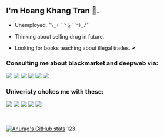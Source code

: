 ## I'm Hoang Khang Tran 👋.

- Unemployed. `¯\_( ͡❛ ͜ʖ ͡❛)_/¯`

- Thinking about selling drug in future. 

- Looking for books teaching about illegal trades. ✔

### Consulting me about blackmarket and deepweb via:

<a href="https://www.facebook.com/hoangkhang.tran.14"><img src="https://img.icons8.com/color/48/000000/facebook.png"/></a>
<a href="#" ><img src="https://img.icons8.com/color/48/000000/instagram-new.png"/></a>
<a href="#"><img src="https://img.icons8.com/color/48/000000/youtube-play.png"/></a>
<a href="#"><img src="https://img.icons8.com/color/48/000000/twitter.png"/></a>
<a href="#"><img src="https://img.icons8.com/color/48/000000/telegram-app.png"/></a>
<a href="#"><img src="https://img.icons8.com/color/48/000000/zalo.png"/></a>

### Univeristy chokes me with these:

<div style="display:inline">
<img src="https://img.icons8.com/color/48/000000/c-plus-plus-logo.png"/>
<img src="https://img.icons8.com/color/48/000000/c-sharp-logo.png"/>
<img src="https://img.icons8.com/color/48/000000/c-programming.png"/>
<img src="https://img.icons8.com/color/48/000000/python--v1.png"/>
<img src="https://img.icons8.com/external-tal-revivo-duo-tal-revivo/50/000000/external-django-a-high-level-python-web-framework-that-encourages-rapid-development-logo-duo-tal-revivo.png"/>
</div>

<br><br>
[![Anurag's GitHub stats](https://github-readme-stats.vercel.app/api?username=AlastorCreeper&show_icons=true&theme=tokyonight )](https://github.com/anuraghazra/github-readme-stats)
123
